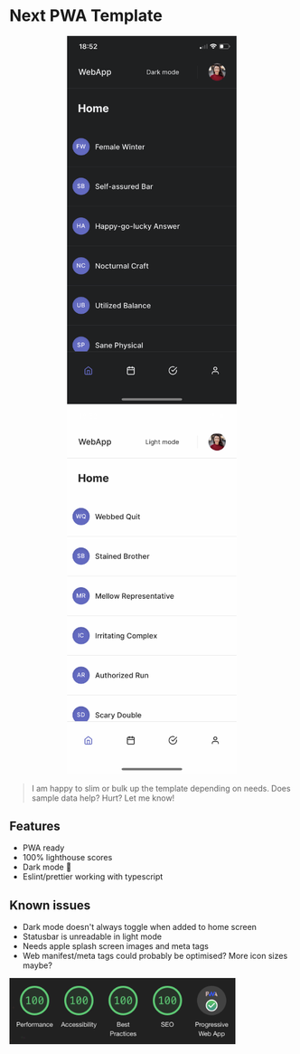 # Next PWA Template

<p align="center">
  <img width="300" src="public/images/dark.png" alt="dark mode"> <img width="300" src="public/images/light.png" alt="light mode">
</p>

> I am happy to slim or bulk up the template depending on needs. Does sample data help? Hurt? Let me know!

## Features

- PWA ready
- 100% lighthouse scores
- Dark mode 🌚
- Eslint/prettier working with typescript

## Known issues

- Dark mode doesn't always toggle when added to home screen
- Statusbar is unreadable in light mode
- Needs apple splash screen images and meta tags
- Web manifest/meta tags could probably be optimised? More icon sizes maybe?

<img width="400" src="public/images/lighthouse.png" alt="lighthouse">

